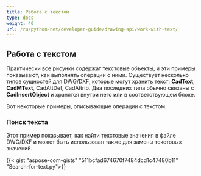 ```yaml
---
title: Работа с текстом
type: docs
weight: 40
url: /ru/python-net/developer-guide/drawing-api/work-with-text/
---
```


## **Работа с текстом**

Практически все рисунки содержат текстовые объекты, и эти примеры показывают, как выполнять операции с ними. 
Существует несколько типов сущностей для DWG/DXF, которые могут хранить текст: **CadText**, **CadMText**, CadAttDef, CadAttrib. Два последних типа обычно связаны 
с **CadInsertObject** и хранятся внутри него или в соответствующем блоке.

Вот некоторые примеры, описывающие операции с текстом.

### **Поиск текста**

Этот пример показывает, как найти текстовые значения в файле DWG/DXF и может быть использован также для замены текстовых значений.

{{< gist "aspose-com-gists" "511bcfad674670f7484dcd1c47480b11" "Search-for-text.py">}}
